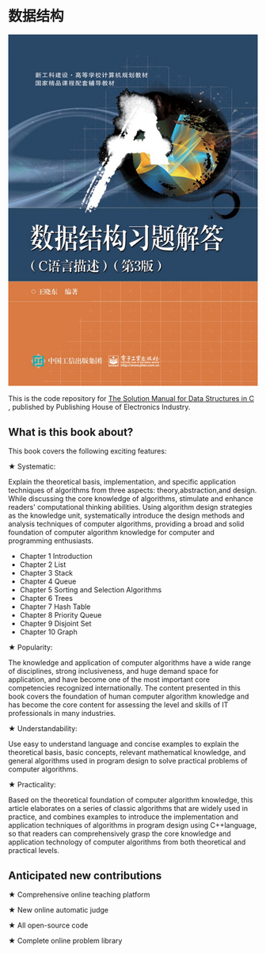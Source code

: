 # 数据结构

![封面](https://github.com/wangxd70/Problem-Set-of-Data-Structures/blob/main/image/%E5%B0%81%E9%9D%A2.jpg?raw=true)



This is the code repository for  [The Solution Manual for Data Structures in C ](https://www.phei.com.cn/module/goods/wssd_content.jsp?bookid=56188), published by Publishing House of Electronics Industry.

## What is this book about?
This book covers the following exciting features:

★ Systematic: 



Explain the theoretical basis, implementation, and specific application techniques of algorithms from three aspects: theory,abstraction,and design. While discussing the core knowledge of algorithms, stimulate and enhance readers' computational thinking abilities. Using algorithm design strategies as the knowledge unit, systematically introduce the design methods and analysis techniques of computer algorithms, providing a broad and solid foundation of computer algorithm knowledge for computer and programming enthusiasts.

- Chapter 1 Introduction
- Chapter 2 List
- Chapter 3 Stack
- Chapter 4 Queue
- Chapter 5 Sorting and Selection Algorithms
- Chapter 6 Trees
- Chapter 7 Hash Table
- Chapter 8 Priority Queue
- Chapter 9 Disjoint Set
- Chapter 10 Graph

★ Popularity: 



The knowledge and application of computer algorithms have a wide range of disciplines, strong inclusiveness, and huge demand space for application, and have become one of the most important core competencies recognized internationally. The content presented in this book covers the foundation of human computer algorithm knowledge and has become the core content for assessing the level and skills of IT professionals in many industries.

★ Understandability: 



Use easy to understand language and concise examples to explain the theoretical basis, basic concepts, relevant mathematical knowledge, and general algorithms used in program design to solve practical problems of computer algorithms.

★ Practicality: 

Based on the theoretical foundation of computer algorithm knowledge, this article elaborates on a series of classic algorithms that are widely used in practice, and combines examples to introduce the implementation and application techniques of algorithms in program design using C++language, so that readers can comprehensively grasp the core knowledge and application technology of computer algorithms from both theoretical and practical levels.

## Anticipated new contributions
★ Comprehensive online teaching platform

★ New online automatic judge

★ All open-source  code

★ Complete online problem library
